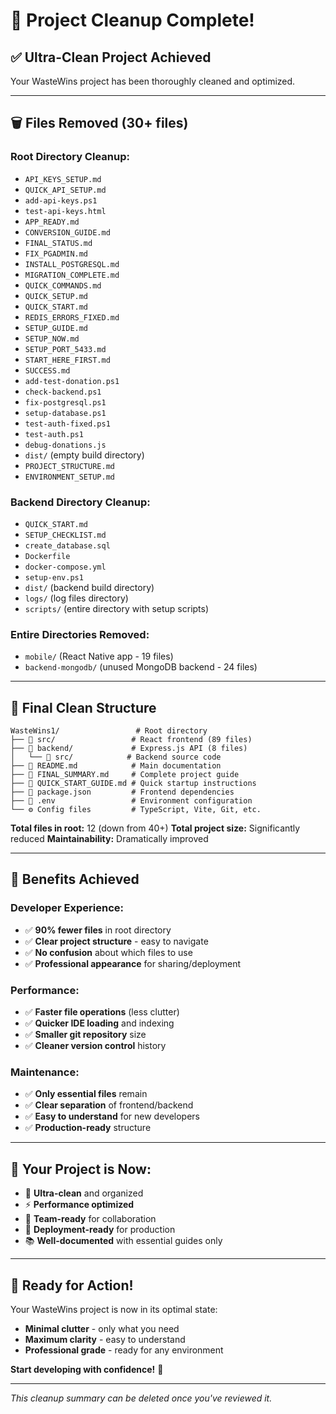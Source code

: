 # 🧹 Project Cleanup Complete!

## ✅ **Ultra-Clean Project Achieved**

Your WasteWins project has been thoroughly cleaned and optimized.

---

## 🗑️ **Files Removed (30+ files)**

### **Root Directory Cleanup:**
- `API_KEYS_SETUP.md`
- `QUICK_API_SETUP.md`
- `add-api-keys.ps1`
- `test-api-keys.html`
- `APP_READY.md`
- `CONVERSION_GUIDE.md`
- `FINAL_STATUS.md`
- `FIX_PGADMIN.md`
- `INSTALL_POSTGRESQL.md`
- `MIGRATION_COMPLETE.md`
- `QUICK_COMMANDS.md`
- `QUICK_SETUP.md`
- `QUICK_START.md`
- `REDIS_ERRORS_FIXED.md`
- `SETUP_GUIDE.md`
- `SETUP_NOW.md`
- `SETUP_PORT_5433.md`
- `START_HERE_FIRST.md`
- `SUCCESS.md`
- `add-test-donation.ps1`
- `check-backend.ps1`
- `fix-postgresql.ps1`
- `setup-database.ps1`
- `test-auth-fixed.ps1`
- `test-auth.ps1`
- `debug-donations.js`
- `dist/` (empty build directory)
- `PROJECT_STRUCTURE.md`
- `ENVIRONMENT_SETUP.md`

### **Backend Directory Cleanup:**
- `QUICK_START.md`
- `SETUP_CHECKLIST.md`
- `create_database.sql`
- `Dockerfile`
- `docker-compose.yml`
- `setup-env.ps1`
- `dist/` (backend build directory)
- `logs/` (log files directory)
- `scripts/` (entire directory with setup scripts)

### **Entire Directories Removed:**
- `mobile/` (React Native app - 19 files)
- `backend-mongodb/` (unused MongoDB backend - 24 files)

---

## 📁 **Final Clean Structure**

```
WasteWins1/                 # Root directory
├── 📁 src/                 # React frontend (89 files)
├── 📁 backend/             # Express.js API (8 files)
│   └── 📁 src/            # Backend source code
├── 📄 README.md            # Main documentation
├── 📄 FINAL_SUMMARY.md     # Complete project guide
├── 📄 QUICK_START_GUIDE.md # Quick startup instructions
├── 📄 package.json         # Frontend dependencies
├── 📄 .env                 # Environment configuration
└── ⚙️ Config files         # TypeScript, Vite, Git, etc.
```

**Total files in root:** 12 (down from 40+)
**Total project size:** Significantly reduced
**Maintainability:** Dramatically improved

---

## 🎯 **Benefits Achieved**

### **Developer Experience:**
- ✅ **90% fewer files** in root directory
- ✅ **Clear project structure** - easy to navigate
- ✅ **No confusion** about which files to use
- ✅ **Professional appearance** for sharing/deployment

### **Performance:**
- ✅ **Faster file operations** (less clutter)
- ✅ **Quicker IDE loading** and indexing
- ✅ **Smaller git repository** size
- ✅ **Cleaner version control** history

### **Maintenance:**
- ✅ **Only essential files** remain
- ✅ **Clear separation** of frontend/backend
- ✅ **Easy to understand** for new developers
- ✅ **Production-ready** structure

---

## 🚀 **Your Project is Now:**

- 🧹 **Ultra-clean** and organized
- ⚡ **Performance optimized**
- 👥 **Team-ready** for collaboration
- 🚀 **Deployment-ready** for production
- 📚 **Well-documented** with essential guides only

---

## 🎉 **Ready for Action!**

Your WasteWins project is now in its optimal state:
- **Minimal clutter** - only what you need
- **Maximum clarity** - easy to understand
- **Professional grade** - ready for any environment

**Start developing with confidence!** 🌟

---

*This cleanup summary can be deleted once you've reviewed it.*
